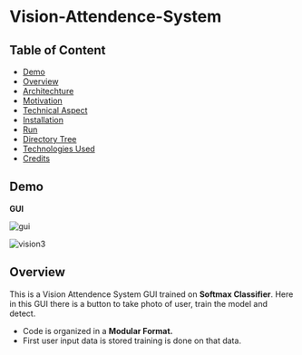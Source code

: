 # Vision-Attendence-System

## Table of Content
  * [Demo](#demo)
  * [Overview](#overview)
  * [Architechture](#architechture)
  * [Motivation](#motivation)
  * [Technical Aspect](#technical-aspect)
  * [Installation](#installation)
  * [Run](#run)
  * [Directory Tree](#directory-tree)
  * [Technologies Used](#technologies-used)
  * [Credits](#credits)


## Demo
**GUI**

![gui](https://user-images.githubusercontent.com/75604769/157064553-8211231b-34a5-4b0d-b7b2-b3917651a00e.png)

![vision3](https://user-images.githubusercontent.com/75604769/157069312-1a8d53c2-26d8-4419-889b-63ece9feb340.png)

## Overview
This is a Vision Attendence System GUI trained on **Softmax Classifier**. Here in this GUI there is a button to take photo of user, train the model and detect.
- Code is organized in a **Modular Format.**
- First user input data is stored training is done on that data.

